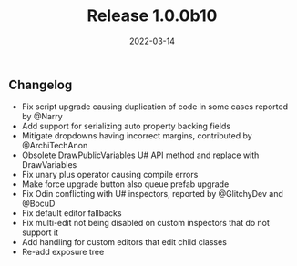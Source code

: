 ﻿---
slug: release-1.0.0b10
title: Release 1.0.0b10
date: 2022-03-14
authors: [merlin]
tags: [release beta]
---

## Changelog
- Fix script upgrade causing duplication of code in some cases reported by @Narry
- Add support for serializing auto property backing fields
- Mitigate dropdowns having incorrect margins, contributed by @ArchiTechAnon
- Obsolete DrawPublicVariables U# API method and replace with DrawVariables
- Fix unary plus operator causing compile errors
- Make force upgrade button also queue prefab upgrade
- Fix Odin conflicting with U# inspectors, reported by @GlitchyDev and @BocuD
- Fix default editor fallbacks
- Fix multi-edit not being disabled on custom inspectors that do not support it
- Add handling for custom editors that edit child classes
- Re-add exposure tree